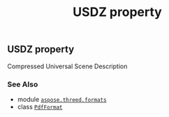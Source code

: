 ﻿---
title: USDZ property
second_title: Aspose.3D for Python via .NET API References
description: 
type: docs
weight: 520
url: /python-net/aspose.threed.formats/pdfformat/usdz/
is_root: false
---

## USDZ property


Compressed Universal Scene Description

### See Also
* module [`aspose.threed.formats`](../../)
* class [`PdfFormat`](/3d/python-net/aspose.threed.formats/pdfformat)
